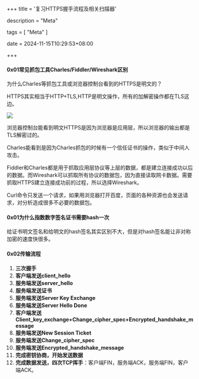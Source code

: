 +++
title = '复习HTTPS握手流程及相关扫描器'

description = "Meta"

tags = [ "Meta" ]

date = 2024-11-15T10:29:53+08:00

+++

#### 0x01常见抓包工具Charles/Fiddler/Wireshark区别

为什么Charles等抓包工具或浏览器控制台看到的HTTPS是明文的？

HTTPS其实相当于HTTP+TLS,HTTP是明文操作，所有的加解密操作都在TLS这边。

![](https://pub-f40a9f95639d4cee81dcb09d9b4adf70.r2.dev/blog/2024/11/7284e8bfe1801b74890299a2b1a6e594.png)

浏览器控制台能看到明文HTTPS是因为浏览器是应用层，所以浏览器的输出都是TLS解密过的。

Charles能看到是因为Charles抓包的时候有一个信任证书的操作，类似于中间人攻击。

Fiddler和Charles都是用于抓取应用层协议等上层的数据，都是建立连接成功以后的数据。而Wireshark可以抓取所有协议的数据包，因为直接读取网卡数据。需要抓取HTTPS建立连接成功前的过程，所以选择Wireshark。

Curl命令只发送一个请求，如果用浏览器打开百度，页面的各种资源也会发送请求，对分析造成很多不必要的数据包。

#### 0x01为什么指数数字签名证书需要hash一次

给证书明文签名和给明文的hash签名其实区别不大，但是对hash签名能让非对称加密的速度快很多。

#### 0x02传输流程

1. **三次握手**
2. **客户端发送client_hello**
3. **服务端发送server_hello**
4. **服务端发送证书**
5. **服务端发送Server Key Exchange**
6. **服务端发送Server Hello Done**
7. **客户端发送Client_key_exchange+Change_cipher_spec+Encrypted_handshake_message**
8. **服务端发送New Session Ticket**
9. **服务端发送Change_cipher_spec**
10. **服务端发送Encrypted_handshake_message**
11. **完成密钥协商，开始发送数据**
12. **完成数据发送，四次TCP挥手**：客户端FIN，服务端ACK，服务端FIN，客户端ACK。
